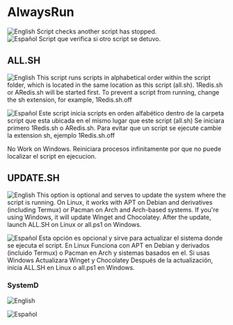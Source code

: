 # AlwaysRun
![English](https://img.shields.io/badge/Language-English-blue) Script checks another script has stopped.  
![Español](https://img.shields.io/badge/Idioma-Español-red) Script que verifica si otro script se detuvo.

## ALL.SH
![English](https://img.shields.io/badge/Language-English-blue)
This script runs scripts in alphabetical order within the script folder, which is located in the same location as this script (all.sh).
1Redis.sh or ARedis.sh will be started first. To prevent a script from running, change the sh extension, for example, 1Redis.sh.off

![Español](https://img.shields.io/badge/Idioma-Español-red)
Este script inicia scripts en orden alfabético dentro de la carpeta script que esta ubicada en el mismo lugar que este script (all.sh)
Se iniciara primero 1Redis.sh o ARedis.sh. Para evitar que un script se ejecute cambie la extension sh, ejemplo 1Redis.sh.off 

No Work on Windows. Reiniciara procesos infinitamente por que no puede localizar el script en ejecucion.

## UPDATE.SH
![English](https://img.shields.io/badge/Language-English-blue)
This option is optional and serves to update the system where the script is running. On Linux, it works with APT on Debian and derivatives (including Termux) or Pacman on Arch and Arch-based systems.
If you're using Windows, it will update Winget and Chocolatey.
After the update, launch ALL.SH on Linux or all.ps1 on Windows.

![Español](https://img.shields.io/badge/Idioma-Español-red)
Esta opción es opcional y sirve para actualizar el sistema donde se ejecuta el script. En Linux Funciona con APT en Debian y derivados (incluido Termux) o Pacman en Arch y sistemas basados en el.
Si usas Windows Actualizara Winget y Chocolatey
Después de la actualización, inicia ALL.SH en Linux o all.ps1 en Windows.

### SystemD
![English](https://img.shields.io/badge/Language-English-blue)



![Español](https://img.shields.io/badge/Idioma-Español-red)
